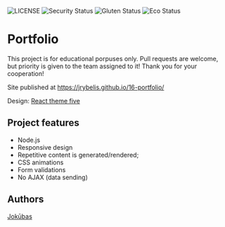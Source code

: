 ![LICENSE](https://img.shields.io/badge/license-MIT-blue.svg?style=flat-square)
![Security Status](https://img.shields.io/security-headers?label=Security&url=https%3A%2F%2Fgithub.com&style=flat-square)
![Gluten Status](https://img.shields.io/badge/Gluten-Free-green.svg)
![Eco Status](https://img.shields.io/badge/ECO-Friendly-green.svg)


# Portfolio

This project is for educational porpuses only. Pull requests are welcome, but priority is given to the team assigned to it! Thank you for your cooperation!

Site published at https://jrybelis.github.io/16-portfolio/

Design: [React theme five](https://react.theme-land.com/theme-five)


## Project features
- Node.js
- Responsive design
- Repetitive content is generated/rendered;
- CSS animations
- Form validations
- No AJAX (data sending)

## Authors

[Jokūbas](https://github.com/JRybelis)
